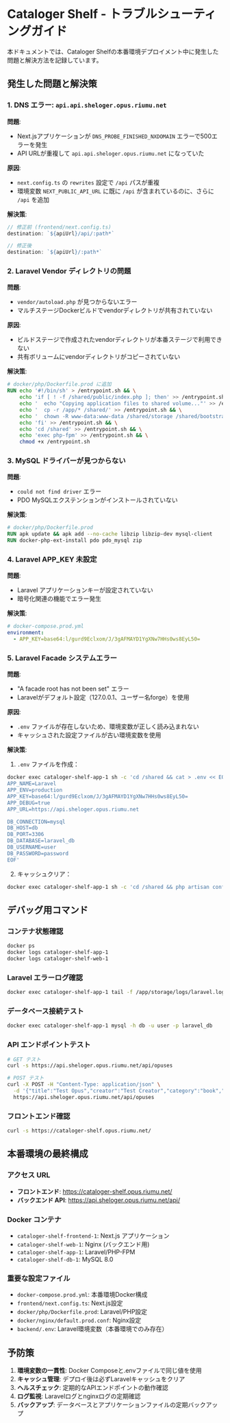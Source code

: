 # Cataloger Shelf - トラブルシューティングガイド

本ドキュメントでは、Cataloger Shelfの本番環境デプロイメント中に発生した問題と解決方法を記録しています。

## 発生した問題と解決策

### 1. DNS エラー: `api.api.sheloger.opus.riumu.net`

**問題**:
- Next.jsアプリケーションが `DNS_PROBE_FINISHED_NXDOMAIN` エラーで500エラーを発生
- API URLが重複して `api.api.sheloger.opus.riumu.net` になっていた

**原因**:
- `next.config.ts` の `rewrites` 設定で `/api` パスが重複
- 環境変数 `NEXT_PUBLIC_API_URL` に既に `/api` が含まれているのに、さらに `/api` を追加

**解決策**:
```typescript
// 修正前 (frontend/next.config.ts)
destination: `${apiUrl}/api/:path*`

// 修正後
destination: `${apiUrl}/:path*`
```

### 2. Laravel Vendor ディレクトリの問題

**問題**:
- `vendor/autoload.php` が見つからないエラー
- マルチステージDockerビルドでvendorディレクトリが共有されていない

**原因**:
- ビルドステージで作成されたvendorディレクトリが本番ステージで利用できない
- 共有ボリュームにvendorディレクトリがコピーされていない

**解決策**:
```dockerfile
# docker/php/Dockerfile.prod に追加
RUN echo '#!/bin/sh' > /entrypoint.sh && \
    echo 'if [ ! -f /shared/public/index.php ]; then' >> /entrypoint.sh && \
    echo '  echo "Copying application files to shared volume..."' >> /entrypoint.sh && \
    echo '  cp -r /app/* /shared/' >> /entrypoint.sh && \
    echo '  chown -R www-data:www-data /shared/storage /shared/bootstrap/cache' >> /entrypoint.sh && \
    echo 'fi' >> /entrypoint.sh && \
    echo 'cd /shared' >> /entrypoint.sh && \
    echo 'exec php-fpm' >> /entrypoint.sh && \
    chmod +x /entrypoint.sh
```

### 3. MySQL ドライバーが見つからない

**問題**:
- `could not find driver` エラー
- PDO MySQLエクステンションがインストールされていない

**解決策**:
```dockerfile
# docker/php/Dockerfile.prod
RUN apk update && apk add --no-cache libzip libzip-dev mysql-client
RUN docker-php-ext-install pdo pdo_mysql zip
```

### 4. Laravel APP_KEY 未設定

**問題**:
- Laravel アプリケーションキーが設定されていない
- 暗号化関連の機能でエラー発生

**解決策**:
```yaml
# docker-compose.prod.yml
environment:
  - APP_KEY=base64:l/gurd9Eclxom/J/3gAFMAYD1YgXNw7HHs0ws8EyL50=
```

### 5. Laravel Facade システムエラー

**問題**:
- "A facade root has not been set" エラー
- Laravelがデフォルト設定（127.0.0.1、ユーザー名forge）を使用

**原因**:
- `.env` ファイルが存在しないため、環境変数が正しく読み込まれない
- キャッシュされた設定ファイルが古い環境変数を使用

**解決策**:
1. `.env` ファイルを作成：
```bash
docker exec cataloger-shelf-app-1 sh -c 'cd /shared && cat > .env << EOF
APP_NAME=Laravel
APP_ENV=production
APP_KEY=base64:l/gurd9Eclxom/J/3gAFMAYD1YgXNw7HHs0ws8EyL50=
APP_DEBUG=true
APP_URL=https://api.sheloger.opus.riumu.net

DB_CONNECTION=mysql
DB_HOST=db
DB_PORT=3306
DB_DATABASE=laravel_db
DB_USERNAME=user
DB_PASSWORD=password
EOF'
```

2. キャッシュクリア：
```bash
docker exec cataloger-shelf-app-1 sh -c 'cd /shared && php artisan config:clear && php artisan cache:clear && php artisan route:clear && php artisan view:clear'
```

## デバッグ用コマンド

### コンテナ状態確認
```bash
docker ps
docker logs cataloger-shelf-app-1
docker logs cataloger-shelf-web-1
```

### Laravel エラーログ確認
```bash
docker exec cataloger-shelf-app-1 tail -f /app/storage/logs/laravel.log
```

### データベース接続テスト
```bash
docker exec cataloger-shelf-app-1 mysql -h db -u user -p laravel_db
```

### API エンドポイントテスト
```bash
# GET テスト
curl -s https://api.sheloger.opus.riumu.net/api/opuses

# POST テスト
curl -X POST -H "Content-Type: application/json" \
  -d '{"title":"Test Opus","creator":"Test Creator","category":"book","status":"completed","rating":5,"review":"Great test"}' \
  https://api.sheloger.opus.riumu.net/api/opuses
```

### フロントエンド確認
```bash
curl -s https://cataloger-shelf.opus.riumu.net/
```

## 本番環境の最終構成

### アクセス URL
- **フロントエンド**: https://cataloger-shelf.opus.riumu.net/
- **バックエンド API**: https://api.sheloger.opus.riumu.net/api/

### Docker コンテナ
- `cataloger-shelf-frontend-1`: Next.js アプリケーション
- `cataloger-shelf-web-1`: Nginx (バックエンド用)
- `cataloger-shelf-app-1`: Laravel/PHP-FPM
- `cataloger-shelf-db-1`: MySQL 8.0

### 重要な設定ファイル
- `docker-compose.prod.yml`: 本番環境Docker構成
- `frontend/next.config.ts`: Next.js設定
- `docker/php/Dockerfile.prod`: Laravel/PHP設定
- `docker/nginx/default.prod.conf`: Nginx設定
- `backend/.env`: Laravel環境変数（本番環境でのみ存在）

## 予防策

1. **環境変数の一貫性**: Docker Composeと.envファイルで同じ値を使用
2. **キャッシュ管理**: デプロイ後は必ずLaravelキャッシュをクリア
3. **ヘルスチェック**: 定期的なAPIエンドポイントの動作確認
4. **ログ監視**: Laravelログとnginxログの定期確認
5. **バックアップ**: データベースとアプリケーションファイルの定期バックアップ